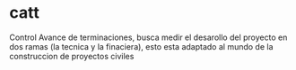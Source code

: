 # catt
Control Avance de terminaciones, busca medir el desarollo del proyecto en dos ramas (la tecnica y la finaciera), esto esta adaptado al mundo de la construccion de proyectos civiles
